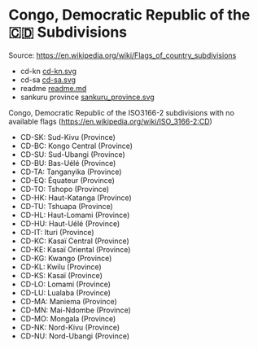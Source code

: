 # Congo, Democratic Republic of the 🇨🇩 Subdivisions

Source: https://en.wikipedia.org/wiki/Flags_of_country_subdivisions

* cd-kn [cd-kn.svg](https://github.com/amckenna41/iso3166-flag-icons/blob/main/iso3166-2-icons/CD/cd-kn.svg)
* cd-sa [cd-sa.svg](https://github.com/amckenna41/iso3166-flag-icons/blob/main/iso3166-2-icons/CD/cd-sa.svg)
* readme [readme.md](https://github.com/amckenna41/iso3166-flag-icons/blob/main/iso3166-2-icons/CD/readme.md)
* sankuru province [sankuru_province.svg](https://github.com/amckenna41/iso3166-flag-icons/blob/main/iso3166-2-icons/CD/sankuru_province.svg)

Congo, Democratic Republic of the ISO3166-2 subdivisions with no available flags (https://en.wikipedia.org/wiki/ISO_3166-2:CD)

* CD-SK: Sud-Kivu (Province)
* CD-BC: Kongo Central (Province)
* CD-SU: Sud-Ubangi (Province)
* CD-BU: Bas-Uélé (Province)
* CD-TA: Tanganyika (Province)
* CD-EQ: Équateur (Province)
* CD-TO: Tshopo (Province)
* CD-HK: Haut-Katanga (Province)
* CD-TU: Tshuapa (Province)
* CD-HL: Haut-Lomami (Province)
* CD-HU: Haut-Uélé (Province)
* CD-IT: Ituri (Province)
* CD-KC: Kasaï Central (Province)
* CD-KE: Kasaï Oriental (Province)
* CD-KG: Kwango (Province)
* CD-KL: Kwilu (Province)
* CD-KS: Kasaï (Province)
* CD-LO: Lomami (Province)
* CD-LU: Lualaba (Province)
* CD-MA: Maniema (Province)
* CD-MN: Mai-Ndombe (Province)
* CD-MO: Mongala (Province)
* CD-NK: Nord-Kivu (Province)
* CD-NU: Nord-Ubangi (Province)